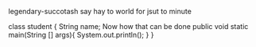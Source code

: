  legendary-succotash
say hay to  world for jsut to minute

class student {
    String name;
    Now how that can be done
    public void static main(String [] args){
        System.out.println();
    }
}
